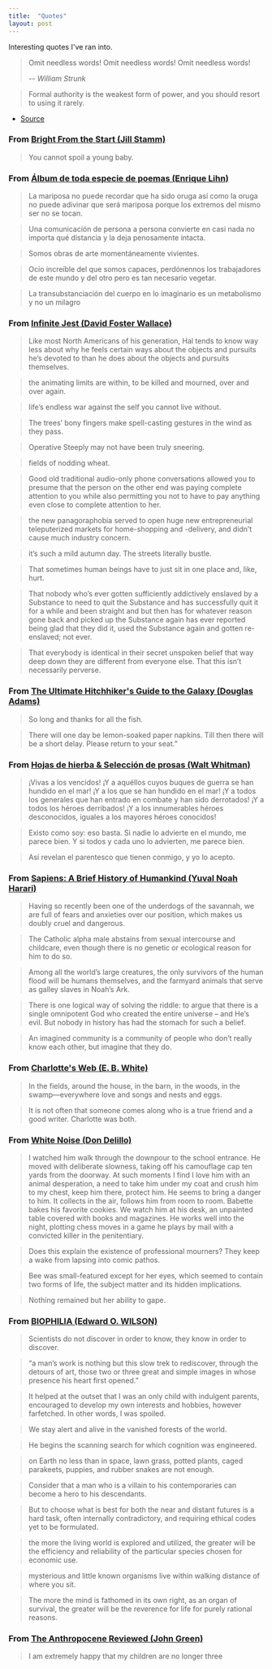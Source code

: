 ```yaml
---
title:  "Quotes"
layout: post
---
```


Interesting quotes I've ran into.


> Omit needless words! Omit needless words! Omit needless words!
>
> -- <cite>William Strunk</cite>

> Formal authority is the weakest form of power, and you should resort to using it rarely.
- [Source](https://charity.wtf/2020/09/06/if-management-isnt-a-promotion-then-engineering-isnt-a-demotion/)

### From [Bright From the Start (Jill Stamm)]()

> You cannot spoil a young baby.

### From [Álbum de toda especie de poemas (Enrique Lihn)]()

> La mariposa no puede recordar que ha sido oruga así como la oruga no puede adivinar que será mariposa porque los
> extremos del mismo ser no se tocan.

> Una comunicación de persona a persona convierte en casi nada no importa qué distancia y la deja penosamente intacta.

> Somos obras de arte momentáneamente vivientes.

> Ocio increíble del que somos capaces, perdónennos los trabajadores de este mundo y del otro pero es tan necesario
> vegetar.

> La transubstanciación del cuerpo en lo imaginario es un metabolismo y no un milagro

### From [Infinite Jest (David Foster Wallace)]()

> Like most North Americans of his generation, Hal tends to know way less about why he feels certain ways about the
> objects and pursuits he’s devoted to than he does about the objects and pursuits themselves.

> the animating limits are within, to be killed and mourned, over and over again.

> life’s endless war against the self you cannot live without.

> The trees’ bony fingers make spell-casting gestures in the wind as they pass.

> Operative Steeply may not have been truly sneering.

> fields of nodding wheat.

> Good old traditional audio-only phone conversations allowed you to presume that the person on the other end was paying
> complete attention to you while also permitting you not to have to pay anything even close to complete attention to her.

> the new panagoraphobia served to open huge new entrepreneurial teleputerized markets for home-shopping and -delivery,
> and didn’t cause much industry concern.

> it’s such a mild autumn day. The streets literally bustle.

> That sometimes human beings have to just sit in one place and, like, hurt.

> That nobody who’s ever gotten sufficiently addictively enslaved by a Substance to need to quit the Substance and has
> successfully quit it for a while and been straight and but then has for whatever reason gone back and picked up the
> Substance again has ever reported being glad that they did it, used the Substance again and gotten re-enslaved; not
> ever.

> That everybody is identical in their secret unspoken belief that way deep down they are different from everyone else.
> That this isn’t necessarily perverse.

### From [The Ultimate Hitchhiker's Guide to the Galaxy (Douglas Adams)]()

> So long and thanks for all the fish.

> There will one day be lemon-soaked paper napkins. Till then there will be a short delay. Please return to your seat.”

### From [Hojas de hierba & Selección de prosas (Walt Whitman)]()

> ¡Vivas a los vencidos! ¡Y a aquéllos cuyos buques de guerra se han hundido en el mar! ¡Y a los que se han hundido en
> el mar! ¡Y a todos los generales que han entrado en combate y han sido derrotados! ¡Y a todos los héroes derribados! ¡Y
> a los innumerables héroes desconocidos, iguales a los mayores héroes conocidos!

> Existo como soy: eso basta. Si nadie lo advierte en el mundo, me parece bien. Y si todos y cada uno lo advierten, me
> parece bien.

> Así revelan el parentesco que tienen conmigo, y yo lo acepto.

### From [Sapiens: A Brief History of Humankind (Yuval Noah Harari)]()

> Having so recently been one of the underdogs of the savannah, we are full of fears and anxieties over our position,
> which makes us doubly cruel and dangerous.

> The Catholic alpha male abstains from sexual intercourse and childcare, even though there is no genetic or ecological
> reason for him to do so.

> Among all the world’s large creatures, the only survivors of the human flood will be humans themselves, and the
> farmyard animals that serve as galley slaves in Noah’s Ark.

> There is one logical way of solving the riddle: to argue that there is a single omnipotent God who created the entire
> universe – and He’s evil. But nobody in history has had the stomach for such a belief.

> An imagined community is a community of people who don’t really know each other, but imagine that they do.

### From [Charlotte's Web (E. B. White)]()

> In the fields, around the house, in the barn, in the woods, in the swamp—everywhere love and songs and nests and eggs.

> It is not often that someone comes along who is a true friend and a good writer. Charlotte was both.

### From [White Noise (Don Delillo)]()

> I watched him walk through the downpour to the school entrance. He moved with deliberate slowness, taking off his
> camouflage cap ten yards from the doorway. At such moments I find I love him with an animal desperation, a need to take
> him under my coat and crush him to my chest, keep him there, protect him. He seems to bring a danger to him. It collects
> in the air, follows him from room to room. Babette bakes his favorite cookies. We watch him at his desk, an unpainted
> table covered with books and magazines. He works well into the night, plotting chess moves in a game he plays by mail
> with a convicted killer in the penitentiary.

> Does this explain the existence of professional mourners? They keep a wake from lapsing into comic pathos.

> Bee was small-featured except for her eyes, which seemed to contain two forms of life, the subject matter and its
> hidden implications.

> Nothing remained but her ability to gape.

### From [BIOPHILIA (Edward O. WILSON)]()

> Scientists do not discover in order to know, they know in order to discover.

> “a man’s work is nothing but this slow trek to rediscover, through the detours of art, those two or three great and
> simple images in whose presence his heart first opened.”

> It helped at the outset that I was an only child with indulgent parents, encouraged to develop my own interests and
> hobbies, however farfetched. In other words, I was spoiled.

> We stay alert and alive in the vanished forests of the world.

> He begins the scanning search for which cognition was engineered.

> on Earth no less than in space, lawn grass, potted plants, caged parakeets, puppies, and rubber snakes are not enough.

> Consider that a man who is a villain to his contemporaries can become a hero to his descendants.

> But to choose what is best for both the near and distant futures is a hard task, often internally contradictory, and
> requiring ethical codes yet to be formulated.

> the more the living world is explored and utilized, the greater will be the efficiency and reliability of the
> particular species chosen for economic use.

> mysterious and little known organisms live within walking distance of where you sit.

> The more the mind is fathomed in its own right, as an organ of survival, the greater will be the reverence for life
> for purely rational reasons.

### From [The Anthropocene Reviewed (John Green)]()

> I am extremely happy that my children are no longer three
